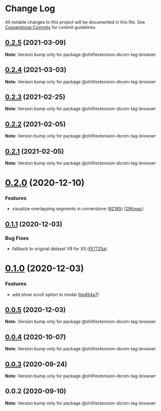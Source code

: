 # Change Log

All notable changes to this project will be documented in this file.
See [Conventional Commits](https://conventionalcommits.org) for commit guidelines.

## [0.2.5](https://github.com/OHIF/Viewers/compare/@ohif/extension-dicom-tag-browser@0.2.4...@ohif/extension-dicom-tag-browser@0.2.5) (2021-03-09)

**Note:** Version bump only for package @ohif/extension-dicom-tag-browser





## [0.2.4](https://github.com/OHIF/Viewers/compare/@ohif/extension-dicom-tag-browser@0.2.3...@ohif/extension-dicom-tag-browser@0.2.4) (2021-03-03)

**Note:** Version bump only for package @ohif/extension-dicom-tag-browser





## [0.2.3](https://github.com/OHIF/Viewers/compare/@ohif/extension-dicom-tag-browser@0.2.2...@ohif/extension-dicom-tag-browser@0.2.3) (2021-02-25)

**Note:** Version bump only for package @ohif/extension-dicom-tag-browser





## [0.2.2](https://github.com/OHIF/Viewers/compare/@ohif/extension-dicom-tag-browser@0.2.1...@ohif/extension-dicom-tag-browser@0.2.2) (2021-02-05)

**Note:** Version bump only for package @ohif/extension-dicom-tag-browser





## [0.2.1](https://github.com/OHIF/Viewers/compare/@ohif/extension-dicom-tag-browser@0.2.0...@ohif/extension-dicom-tag-browser@0.2.1) (2021-02-05)

**Note:** Version bump only for package @ohif/extension-dicom-tag-browser





# [0.2.0](https://github.com/OHIF/Viewers/compare/@ohif/extension-dicom-tag-browser@0.1.1...@ohif/extension-dicom-tag-browser@0.2.0) (2020-12-10)


### Features

* visualize overlapping segments in cornerstone ([#2185](https://github.com/OHIF/Viewers/issues/2185)) ([29fceac](https://github.com/OHIF/Viewers/commit/29fceacee97d51f1952a0f6b574c66596d32c201))





## [0.1.1](https://github.com/OHIF/Viewers/compare/@ohif/extension-dicom-tag-browser@0.1.0...@ohif/extension-dicom-tag-browser@0.1.1) (2020-12-03)


### Bug Fixes

* fallback to original dataset VR for XS ([f57725a](https://github.com/OHIF/Viewers/commit/f57725ac8bfd59ea46ab334a1823882afadefba1))





# [0.1.0](https://github.com/OHIF/Viewers/compare/@ohif/extension-dicom-tag-browser@0.0.5...@ohif/extension-dicom-tag-browser@0.1.0) (2020-12-03)


### Features

* add show scroll option to modal ([be494a7](https://github.com/OHIF/Viewers/commit/be494a7376d15777dbe598289c4ecdb9f48a6a48))





## [0.0.5](https://github.com/OHIF/Viewers/compare/@ohif/extension-dicom-tag-browser@0.0.4...@ohif/extension-dicom-tag-browser@0.0.5) (2020-12-03)

**Note:** Version bump only for package @ohif/extension-dicom-tag-browser





## [0.0.4](https://github.com/OHIF/Viewers/compare/@ohif/extension-dicom-tag-browser@0.0.3...@ohif/extension-dicom-tag-browser@0.0.4) (2020-10-07)

**Note:** Version bump only for package @ohif/extension-dicom-tag-browser





## [0.0.3](https://github.com/OHIF/Viewers/compare/@ohif/extension-dicom-tag-browser@0.0.2...@ohif/extension-dicom-tag-browser@0.0.3) (2020-09-24)

**Note:** Version bump only for package @ohif/extension-dicom-tag-browser





## 0.0.2 (2020-09-10)

**Note:** Version bump only for package @ohif/extension-dicom-tag-browser
